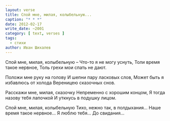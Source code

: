 ```yaml
---
layout: verse
title: Спой мне, милая, колыбельную...
caption: "* * *"
date: 2012-02-17
write_date: ~2001
category: [ text, verses ]
tags:
  - стихи
author: Иван Шихалев
---
```

Спой мне, милая, колыбельную –
Что-то я не могу уснуть,
Толи время такое нервное,
Толь грехи мои спать не дают.

Положи мне руку на голову
И шепни пару ласковых слов,
Может быть я избавлюсь от холода
Вереницею сказочных снов.

Расскажи мне, милая, сказочку
Непременно с хорошим концом,
Я тогда назову тебя лапочкой
И уткнусь в подушку лицом.

Спой мне, милая, колыбельную
Тихо, нежно так, в полдыхания...
Наше время такое нервное...
Я люблю тебя... До свидания...
